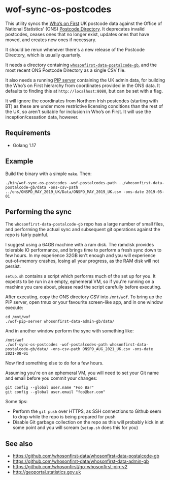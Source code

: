 # wof-sync-os-postcodes

This utility syncs the [Who’s on First](https://www.whosonfirst.org) UK postcode data against the Office of National Statistics' (ONS) [Postcode Directory](https://geoportal.statistics.gov.uk/search?collection=Dataset&sort=-modified&tags=PRD_ONSPD). It deprecates invalid postcodes, ceases ones that no longer exist, updates ones that have moved, and creates new ones if necessary.

It should be rerun whenever there's a new release of the Postcode Directory, which is usually quarterly.

It needs a directory containing [`whosonfirst-data-postalcode-gb`](https://github.com/whosonfirst-data/whosonfirst-data-postalcode-gb), and the most recent ONS Postcode Directory as a single CSV file.

It also needs a running [PIP server](https://github.com/whosonfirst/go-whosonfirst-pip-v2) containing the UK admin data, for building the Who’s on First hierarchy from coordinates provided in the ONS data. It defaults to finding this at `http://localhost:8080`, but can be set with a flag.

It will ignore the coordinates from Northern Irish postcodes (starting with BT) as these are under more restrictive licensing conditions than the rest of the UK, so aren't suitable for inclusion in Who’s on First. It will use the inception/cessation data, however.

## Requirements

- Golang 1.17

## Example

Build the binary with a simple `make`. Then:

```shell
./bin/wof-sync-os-postcodes -wof-postalcodes-path ../whosonfirst-data-postalcode-gb/data -ons-csv-path ../ons/ONSPD_MAY_2019_UK/Data/ONSPD_MAY_2019_UK.csv -ons-date 2019-05-01
```

## Performing the sync

The `whosonfirst-data-postalcode-gb` repo has a large number of small files, and performing the actual sync and subsequent git operations against the repo is fairly painful.

I suggest using a 64GB machine with a ram disk. The ramdisk provides tolerable IO performance, and brings time to perform a fresh sync down to few hours. In my experience 32GB isn't enough and you will experience out-of-memory crashes, losing all your progress, as the RAM disk will not persist.

`setup.sh` contains a script which performs much of the set up for you. It expects to be run in an empty, ephemeral VM, so if you're running on a machine you care about, please read the script carefully before executing.

After executing, copy the ONS directory CSV into `/mnt/wof`. To bring up the PIP server, open tmux or your favourite screen-like app, and in one window execute:

```shell
cd /mnt/wof
./wof-pip-server whosonfirst-data-admin-gb/data/
```

And in another window perform the sync with something like:

```shell
/mnt/wof
./wof-sync-os-postcodes -wof-postalcodes-path whosonfirst-data-postalcode-gb/data/ -ons-csv-path ONSPD_AUG_2021_UK.csv -ons-date 2021-08-01
```

Now find something else to do for a few hours. 

Assuming you're on an ephemeral VM, you will need to set your Git name and email before you commit your changes:

```shell
git config --global user.name "Foo Bar"
git config --global user.email "foo@bar.com"
```

Some tips:

* Perform the `git push` over HTTPS, as SSH connections to Github seem to drop while the repo is being prepared for push
* Disable Git garbage collection on the repo as this will probably kick in at some point and you will scream (`setup.sh` does this for you)

## See also

- https://github.com/whosonfirst-data/whosonfirst-data-postalcode-gb
- https://github.com/whosonfirst-data/whosonfirst-data-admin-gb
- https://github.com/whosonfirst/go-whosonfirst-pip-v2
- http://geoportal.statistics.gov.uk
